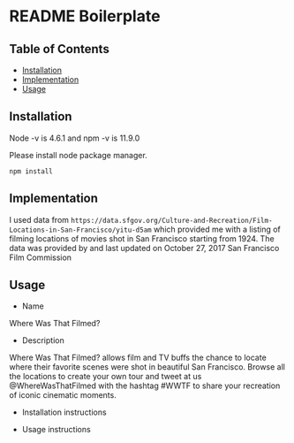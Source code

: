 # README Boilerplate

## Table of Contents

- [Installation](#installation)
- [Implementation](#mplementation)
- [Usage](#usage)


## Installation

Node -v is 4.6.1 and npm -v is 11.9.0

Please install node package manager. 

```
npm install 
```



## Implementation

I used data from  ```https://data.sfgov.org/Culture-and-Recreation/Film-Locations-in-San-Francisco/yitu-d5am``` which provided me with a listing of filming locations of movies shot in San Francisco starting from 1924. The data was provided by and last updated on October 27, 2017
San Francisco Film Commission


## Usage

- Name

Where Was That Filmed?

- Description

Where Was That Filmed? allows film and TV buffs the chance to locate where their favorite scenes were shot in beautiful San Francisco. Browse all the locations to create your own tour and tweet at us @WhereWasThatFilmed with the hashtag #WWTF to share your recreation of iconic cinematic moments. 

- Installation instructions

- Usage instructions


